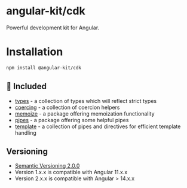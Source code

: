 # angular-kit/cdk

Powerful development kit for Angular.

# Installation

```bash
npm install @angular-kit/cdk
```

## 🔋 Included

- [types](./types/README.md) - a collection of types which will reflect strict types
- [coercing](./coercing/README.md) - a collection of coercion helpers
- [memoize](./memoize/README.md) - a package offering memoization functionality
- [pipes](./pipes/README.md) - a package offering some helpful pipes
- [template](./template/README.md) - a collection of pipes and directives for efficient template handling

## Versioning
* [Semantic Versioning 2.0.0](http://semver.org/)
* Version 1.x.x is compatible with Angular 11.x.x
* Version 2.x.x is compatible with Angular > 14.x.x
